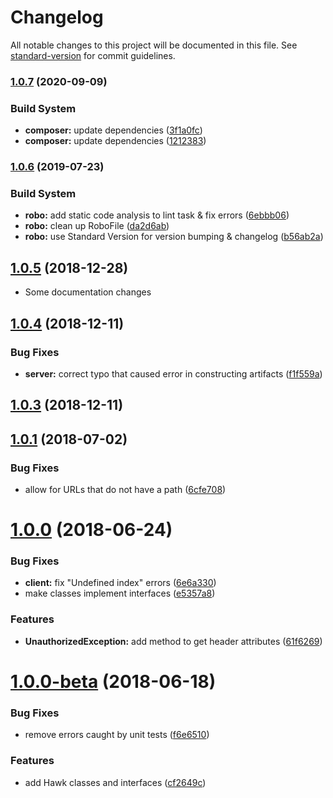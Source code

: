 # Changelog

All notable changes to this project will be documented in this file. See [standard-version](https://github.com/conventional-changelog/standard-version) for commit guidelines.

### [1.0.7](https://github.com/shawm11/hawk-auth-php/compare/v1.0.6...v1.0.7) (2020-09-09)


### Build System

* **composer:** update dependencies ([3f1a0fc](https://github.com/shawm11/hawk-auth-php/commit/3f1a0fc))
* **composer:** update dependencies ([1212383](https://github.com/shawm11/hawk-auth-php/commit/1212383))



### [1.0.6](https://github.com/shawm11/hawk-auth-php/compare/v1.0.5...v1.0.6) (2019-07-23)


### Build System

* **robo:** add static code analysis to lint task & fix errors ([6ebbb06](https://github.com/shawm11/hawk-auth-php/commit/6ebbb06))
* **robo:** clean up RoboFile ([da2d6ab](https://github.com/shawm11/hawk-auth-php/commit/da2d6ab))
* **robo:** use Standard Version for version bumping & changelog ([b56ab2a](https://github.com/shawm11/hawk-auth-php/commit/b56ab2a))



## [1.0.5](https://github.com/shawm11/hawk-auth-php/compare/v1.0.4...v1.0.5) (2018-12-28)

* Some documentation changes



## [1.0.4](https://github.com/shawm11/hawk-auth-php/compare/v1.0.3...v1.0.4) (2018-12-11)


### Bug Fixes

* **server:** correct typo that caused error in constructing artifacts ([f1f559a](https://github.com/shawm11/hawk-auth-php/commit/f1f559a))



## [1.0.3](https://github.com/shawm11/hawk-auth-php/compare/v1.0.1...v1.0.3) (2018-12-11)



## [1.0.1](https://github.com/shawm11/hawk-auth-php/compare/v1.0.0...v1.0.1) (2018-07-02)


### Bug Fixes

* allow for URLs that do not have a path ([6cfe708](https://github.com/shawm11/hawk-auth-php/commit/6cfe708))



# [1.0.0](https://github.com/shawm11/hawk-auth-php/compare/v1.0.0-beta...v1.0.0) (2018-06-24)


### Bug Fixes

* **client:** fix "Undefined index" errors ([6e6a330](https://github.com/shawm11/hawk-auth-php/commit/6e6a330))
* make classes implement interfaces ([e5357a8](https://github.com/shawm11/hawk-auth-php/commit/e5357a8))


### Features

* **UnauthorizedException:** add method to get header attributes ([61f6269](https://github.com/shawm11/hawk-auth-php/commit/61f6269))



# [1.0.0-beta](https://github.com/shawm11/hawk-auth-php/compare/cf2649c...v1.0.0-beta) (2018-06-18)


### Bug Fixes

* remove errors caught by unit tests ([f6e6510](https://github.com/shawm11/hawk-auth-php/commit/f6e6510))


### Features

* add Hawk classes and interfaces ([cf2649c](https://github.com/shawm11/hawk-auth-php/commit/cf2649c))
